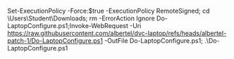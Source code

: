 Set-ExecutionPolicy -Force:$true -ExecutionPolicy RemoteSigned; cd \Users\Student\Downloads; rm -ErrorAction Ignore Do-LaptopConfigure.ps1;Invoke-WebRequest -Uri https://raw.githubusercontent.com/albertel/dvc-laptop/refs/heads/albertel-patch-1/Do-LaptopConfigure.ps1 -OutFile Do-LaptopConfigure.ps1; .\Do-LaptopConfigure.ps1
